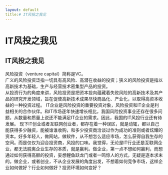 ```yaml
---
layout: default
title:# IT风投之我见
---
```


# IT风投之我见

## IT风投之我见
风险投资（venture capital）简称是VC。  
广义的风险投资泛指一切具有高风险、高潜在收益的投资；狭义的风险投资是指以高新技术为基础，生产与经营技术密集型产品的投资。  
从投资行为的角度来讲，风险投资是把资本投向蕴藏着失败风险的高新技术及其产品的研究开发领域，旨在促使高新技术成果尽快商品化、产业化，以取得高资本收益的一种投资过程。
IT企业是风险投资的重要投资对象，风险投资和IT企业是利益相关的合作伙伴。和IT市场逐年快速增长相比，我国风险投资事业还存在很多问题，从数量和质量上说还不能满足IT企业的需求。因此，我国的IT风投行业还有待发展。
现下IT创业或者互联网创业者，都存在着一种误区，就是动辄，都以自己能获得多少融资，能被谁谁收购，和多少投资商洽谈过作为成功的准则或者炫耀的资本。好多年轻人，做网站，做软件，从不想怎么适应市场，怎么获得自我生存的空间。而是仅仅为迎合投资商，风投的口味。我觉得，无论是IT行业还是互联网企业，都无法脱离企业生存的本质，就是赢利。做企业，第一点不想如何赢利，而想通过如何获得高额的投资，妄想鲤鱼跃龙门或者一鸣惊人的方式，无疑是逐本求末的。做企业，或者创业，不从企业发展的角度出发，不想着如何竞争市场，这样企业如何做好？行业如何做好？投资环境如何变好？